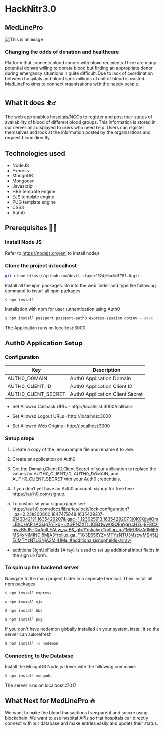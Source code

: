 # HackNitr3.0

## MedLinePro
![This is an image](https://cdn.dribbble.com/users/2420865/screenshots/7046763/media/9eb3e932bceee91f949df840fbd7068c.png?compress=1&resize=1600x1200)
### Changing the odds of donation and healthcare

Platform that connects blood donors with blood recipients.There are many potential donors willing to donate blood but finding an appropriate donor during emergency situations is quite difficult. Due to lack of coordination between hospitals and blood bank millions of unit of blood is wasted. MedLinePro aims to connect organisations with the needy people.

## What it does :bouncing_ball_man:
The web app enables hospitals/NGOs to register and post their status of availability of blood of different blood groups. This information is stored in our server and displayed to users who need help. Users can register themselves and look at the information posted by the organisations and request blood directly.

## Technologies used
* NodeJS
* Express
* MongoDB
* Mongoose
* Javascript
* HBS template engine
* EJS template engine
* PUG template engine
* CSS3
* Auth0


## Prerequisites :man_technologist:
### Install Node JS

Refer to https://nodejs.org/en/ to install nodejs

### Clone the project in localhost

```sh
git clone https://github.com/devil-slayer1024/HackNITR3.0.git
```
Install all the npm packages. Go into the web folder and type the following command to install all npm packages
```sh
$ npm install
```

Installation with npm for user authentication using Auth0
```sh
$ npm install passport passport-auth0 express-session dotenv --save
```

The Application runs on localhost:3000

## Auth0 Application Setup

### Configuration

| Key  | Description |
| ------------- | ------------- |
| AUTH0_DOMAIN | 	Auth0 Application Domain  |
| AUTH0_CLIENT_ID  | 	Auth0 Application Client ID  |
| AUTH0_CLIENT_SECRET | 	Auth0 Application Client Secret  |

* Set Allowed Callback URLs - http://localhost:3000/callback

* Set Allowed Logout URLs - http://localhost:3000

* Set Allowed Web Origins - http://localhost:3000

### Setup steps
1. Create a copy of the .env.example file and rename it to .env.

2. Create an application on Auth0

3. Get the Domain,Client ID,Client Secret of your apllication to replace the values for AUTH0_CLIENT_ID, AUTH0_DOMAIN, and AUTH0_CLIENT_SECRET with your Auth0 credentials.

4. If you don't yet have an Auth0 account, signup for free here https://auth0.com/signup.

5. To customise your signup page see https://auth0.com/docs/libraries/lock/lock-configuration?_ga=2.238300800.1847475848.1635429207-2143042191.1635429207&_gac=1.123025913.1635429207.Cj0KCQjwlOmLBhCHARIsAGiJg7nTkgHiJXGPNZXTILlCB31ww09QEeYgrscHZujBF8CzIpwzB5JFcjQaAuILEALw_wcB&_gl=1*mkahgx*rollup_ga*MjE0MzA0MjE5MS4xNjM1NDI5MjA3*rollup_ga_F1G3E656YZ*MTYzNTU3MzcwMS45LjEuMTYzNTU3NjA2Mi41Mg..#additionalsignupfields-array-.

- additionalSignUpFields {Array} is used to set up additional input fields in the sign up form.


### To spin up the backend server

Navigate to the main project folder in a seperate terminal. Then install all npm packages
```sh
$ npm install express
```
```sh
$ npm install ejs
```
```sh
$ npm install hbs
```
```sh
$ npm install pug
```

If you don't have nodemon globally installed on your system, install it so the server can autorefresh
```sh
$ npm install -g nodemon
```

### Connecting to the Database

Install the MongoDB Node.js Driver with the following command:
```sh
$ npm install mongodb
```
The server runs on localhost:27017

## What Next for MedLinePro :fire:
We want to make the blood transactions transparent and secure using blockchain. We want to use hospital APIs so that hospitals can directly connect with our database and make entries easily and update their status.

